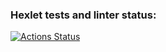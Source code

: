 ### Hexlet tests and linter status:
[![Actions Status](https://github.com/maddclif24/backend-project-lvl4/workflows/hexlet-check/badge.svg)](https://github.com/maddclif24/backend-project-lvl4/actions)